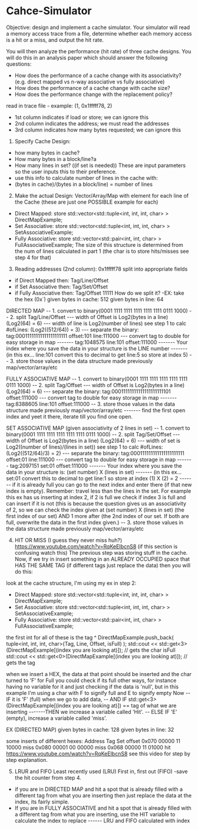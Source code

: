 # Cahce-Simulator

Objective:
design and implement a cache simulator. Your simulator will read a memory access 
trace from a file, determine whether each memory access is a hit or a miss, and 
output the hit rate.

You will then analyze the performance (hit rate) of three cache designs. 
You will do this in an analysis paper which should answer the following questions:

- How does the performance of a cache change with its associativity? 
(e.g. direct mapped vs n-way associative vs fully associative)
- How does the performance of a cache change with cache size?
- How does the performance change with the replacement policy?

read in trace file - example:
(1, 0x1fffff78, 2)
- 1st column indicates if load or store; we can ignore this
- 2nd column indicates the address; we must read the addresses
- 3rd column indicates how many bytes requested; we can ignore this

1. Specify Cache Design:
- how many bytes in cache?
- How many bytes in a block/line?a
- How many lines in set? ((if set is needed))
These are input parameters so the user inputs this to their preference.
- use this info to calculate number of lines in the cache with: 
- (bytes in cache)/(bytes in a block/line) = number of lines

2. Make the actual Design:
Vector/Array/Map with element for each line of the Cache
(these are just one POSSIBLE example for each)
- Direct Mapped: store  std::vector<std::tuple<int, int, int, char> > DirectMapExample;
- Set Associative: store std::vector<std::tuple<int, int, int, char> > SetAssociativeExample;
- Fully Associative: store std::vector<std::pair<int, int, char> > FullAssociativeExample;
The size of this structure is determined from the num of lines calculated in part 1
(the char is to store hits/misses see step 4 for that)

3. Reading addresses (2nd column):
0x1fffff78
split into appropriate fields
- if Direct Mapped then: Tag/Line/Offset
- if Set Associative then: Tag/Set/Offset
- if Fully Associative then: Tag/Offset
11111
How do we split it? 
-EX: take the hex (0x`)
given bytes in cache: 512
given bytes in line: 64

DIRECTED MAP 
-- 1. convert to binary(0001 1111 1111 1111 1111 1111 0111 1000)
-- 2. split Tag/Line/Offset
--- width of Offset is Log2(bytes in a line) (Log2(64) = 6)
--- width of line is Log2(number of lines) see step 1 to calc #ofLines: (Log2((512/64)) = 3)
--- separate the binary: tag:00011111111111111111111 offset:101 line:111000
--- convert tag to double for easy storage in map
------- tag:1048575 line:101 offset:111000
------- Your index where you save the data in your structure is the LINE number 
------- (in this ex... line:101 convert this to decimal to get line:5 so store at index 5)
-- 3. store those values in the data structure made previously map/vector/array/etc

FULLY ASSOCIATIVE MAP
-- 1. convert to binary(0001 1111 1111 1111 1111 1111 0111 1000)
-- 2. split Tag/Offset
--- width of Offset is Log2(bytes in a line) (Log2(64) = 6)
--- separate the binary: tag:00011111111111111111111101 offset:111000
--- convert tag to double for easy storage in map
------- tag:8388605 line:101 offset:111000
-- 3. store those values in the data structure made previously map/vector/array/etc
------- find the first open index and yeet it there, iterate till you find one open.

SET ASSOCIATIVE MAP (given associativity of 2 lines in set)
-- 1. convert to binary(0001 1111 1111 1111 1111 1111 0111 1000)
-- 2. split Tag/Set/Offset
--- width of Offset is Log2(bytes in a line) (Log2(64) = 6)
--- width of set is Log2((number of lines)/(lines in set)) see step 1 to calc #ofLines: (Log2((512/64)/3) = 2)
--- separate the binary: tag:000111111111111111111111 offset:01 line:111000
--- convert tag to double for easy storage in map
------- tag:2097151 set:01 offset:111000
------- Your index where you save the data in your structure is: (set number) X (lines in set) 
------- (in this ex... set:01 convert this to decimal to get line:1 so store at index (1) X (2) = 2
------- if it is already full you can go to the next index and enter there (if that new index is empty).
Remember: travel less than the lines in the set. For example this ex has us inserting at index 2, if 2 is full 
we check if index 3 is full and can insert if it is not (this is because the question gives us an associativity
of 2, so we can check the index given at (set number) X (lines in set) (the first index of our set)
AND 1 more after (the 2nd index of our set. If both are full, overwrite the data in the first index given.)
-- 3. store those values in the data structure made previously map/vector/array/etc

4. HIT OR MISS (I guess they never miss huh?)
https://www.youtube.com/watch?v=RqKeEIbcnS8 (if this section is confusing watch this)
The previous step was storing stuff in the cache. Now, if we try in insert something 
in an ALREADY OCCUPIED space that HAS THE SAME TAG (if different tags just replace the data)
then you will do this:

look at the cache structure, I'm using my ex in step 2:
- Direct Mapped: store  std::vector<std::tuple<int, int, int, char> > DirectMapExample;
- Set Associative: store std::vector<std::tuple<int, int, int, char> > SetAssociativeExample;
- Fully Associative: store std::vector<std::pair<int, int, char> > FullAssociativeExample;

the first int for all of these is the tag ^
DirectMapExample.push_back( tuple<int, int, int, char>(Tag, Line, Offset, isFull) );
std::cout << std::get<3>(DirectMapExample[(index you are looking at)]); // gets the char isFull
std::cout << std::get<0>(DirectMapExample[(index you are looking at)]); // gets the tag

when we insert a HEX, the data at that point should be inserted and the char turned to 'F' for Full
you could check if its full other ways, for instance having no variable for it and just checking if
the data is 'null', but in this example I'm using a char with F to signify full and E to signify empty
Now
-- IF it is 'F' (full) when we go to add data, 
-- AND IF std::get<3>(DirectMapExample[(index you are looking at)]) == tag of what we are inserting
-------THEN we increase a variable called 'Hit'. 
-- ELSE IF 'E' (empty), increase a variable called 'miss'.

EX (DIRECTED MAP)
given bytes in cache: 128
given bytes in line: 32

some inserts of different hexes: 
Address     Tag     Set    offset
0x070      00000    11     10000    miss
0x080      00001    00     00000    miss
0x068      00000    11     01000    hit
https://www.youtube.com/watch?v=RqKeEIbcnS8 see this video for step by step explanation.


5. LRUR and FIFO
Least recently used (LRU)
First in, first out (FIFO)
-save the hit counter from step 4.
- if you are in DIRECTED MAP and hit a spot that is already filled with a different tag 
from what you are inserting then just replace the data at the index, its fairly simple.
- If you are in FULLY ASSOCIATIVE and hit a spot that is already filled with a different 
tag from what you are inserting, use the HIT variable to calculate the index to replace
------ LRU and FIFO calculated with index